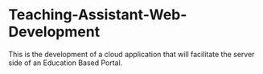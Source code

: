 # Teaching-Assistant-Web-Development
This is the development of a cloud application that will facilitate the server side of an Education Based Portal.
